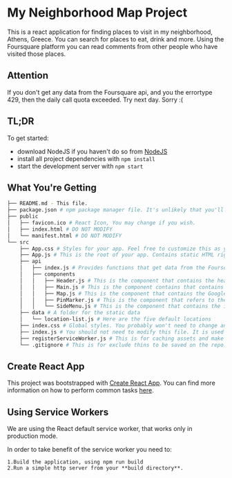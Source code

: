 # My Neighborhood Map Project

This is a react application for finding places to visit in my neighborhood, Athens, Greece.
You can search for places to eat, drink and more.
Using the Foursquare platform you can read comments from other people who have visited those places.

## Attention

If you don't get any data from the Foursquare api, and you the errortype 429,
then the daily call quota exceeded. Try next day. Sorry :(

## TL;DR

To get started:

* download NodeJS if you haven't do so from [NodeJS](https://nodejs.org/en/)
* install all project dependencies with `npm install`
* start the development server with `npm start`

## What You're Getting
```bash
├── README.md - This file.
├── package.json # npm package manager file. It's unlikely that you'll need to modify this.
├── public
│   ├── favicon.ico # React Icon, You may change if you wish.
│   ├── index.html # DO NOT MODIFY
│   └── manifest.html # DO NOT MODIFY
└── src
    ├── App.css # Styles for your app. Feel free to customize this as you desire.
    ├── App.js # This is the root of your app. Contains static HTML right now.
    ├── api
    │   ├── index.js # Provides functions that get data from the Foursquare API.
    │   ├── components
    │   │   ├── Header.js # This is the component that contains the header element and the button that opens the menu.
    │   │   ├── Main.js # This is the component contains that contains the main content of the page like the map etc.
    │   │   ├── Map.js # This is the component that contains the Google map
    │   │   ├── PinMarker.js # This is the component that refers to the markers of the map
    │   │   └── SideMenu.js # This is the component that contains the input search field and the list of the results coming from the Foursquare
    ├── data # A folder for the static data
    │   └── location-list.js # Here are the five default locations
    ├── index.css # Global styles. You probably won't need to change anything here.
    ├── index.js # You should not need to modify this file. It is used for DOM rendering only.
    ├── registerServiceWorker.js # This is for caching assets and make the app accessable when there is no net or slow net. Dont modify it.
    └── .gitignore # This is for exclude thins to be saved on the repo.
```

## Create React App

This project was bootstrapped with [Create React App](https://github.com/facebookincubator/create-react-app). You can find more information on how to perform common tasks [here](https://github.com/facebookincubator/create-react-app/blob/master/packages/react-scripts/template/README.md).

## Using Service Workers

We are using the React default service worker, that works only in production mode.

In order to take benefit of the service worker you need to:

    1.Build the application, using npm run build
    2.Run a simple http server from your **build directory**.